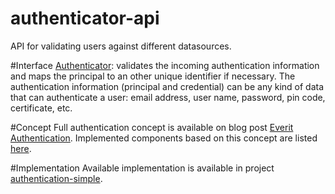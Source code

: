 authenticator-api
=================

API for validating users against different datasources.

#Interface
[Authenticator][3]: validates the incoming authentication information and maps 
the principal to an other unique identifier if necessary. The authentication 
information (principal and credential) can be any kind of data that can 
authenticate a user: email address, user name, password, pin code, certificate,
etc.

#Concept
Full authentication concept is available on blog post [Everit Authentication][1].
Implemented components based on this concept are listed [here][4].

#Implementation
Available implementation is available in project [authentication-simple][2].

[1]: http://everitorg.wordpress.com/2014/07/31/everit-authentication/
[2]: https://github.com/everit-org/authentication-simple
[3]: http://attilakissit.wordpress.com/2014/07/09/everit-authentication/#authenticator
[4]: http://everitorg.wordpress.com/2014/07/31/everit-authentication-implemented-and-released-2/
